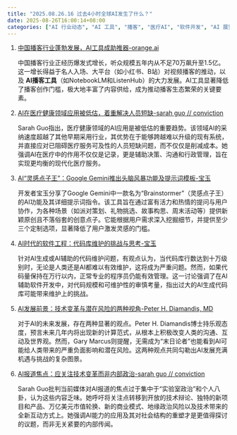 ```yaml
---
title: "2025.08.26.16 过去4小时全球AI发生了什么？"
date: 2025-08-26T16:00:14+08:00
categories: ["AI 行业动态", "AI 工具", "播客", "医疗AI", "软件开发", "AI 展望"]
---
```


1.  [中国播客行业蓬勃发展，AI工具成助推器-orange.ai](https://x.com/oran_ge/status/1960211657256571246)

    中国播客行业正经历爆发式增长，听众规模五年内从不足70万飙升至1.5亿。这一增长得益于名人入场、大平台（如小红书、B站）对视频播客的推动，以及 **AI播客工具**（如NotebookLM和ListenHub）的大力发展。AI工具显著降低了播客创作门槛，极大地丰富了内容供给，成为推动播客生态繁荣的关键要素。

2.  [AI在医疗健康领域应用被低估，着重解决人员短缺-sarah guo // conviction](https://x.com/saranormous/status/1960205538769399866)

    Sarah Guo指出，医疗健康领域的AI应用是被低估的重要趋势。该领域AI的采纳速度超越了其他早期采用行业，其优势在于能够跨越难以升级的现有系统，并直接应对已阻碍医疗服务可及性的人员短缺问题，而不仅仅是削减成本。她强调AI在医疗中的作用不仅仅是记录，更是辅助决策、沟通和行政管理，旨在实现更均衡的现代化医疗服务。

3.  [AI“灵感点子王”：Google Gemini推出头脑风暴功能及提示词模板-宝玉](https://x.com/dotey/status/1960201844279345376)

    开发者宝玉分享了Google Gemini中一款名为“Brainstormer”（灵感点子王）的AI功能及其详细提示词指令。该工具旨在通过富有活力和热情的提问与用户协作，为各种场景（如派对策划、礼物挑选、故事构思、周末活动等）提供新颖原创且不落俗套的创意点子。它能根据用户需求深入挖掘细节，并提供至少三个定制选项，显著降低了用户激发灵感的门槛。

4.  [AI时代的软件工程：代码库维护的挑战与思考-宝玉](https://x.com/dotey/status/1960196114319077799)

    针对AI生成或AI辅助的代码维护问题，有观点认为，当代码库行数达到十万级别时，无论是人类还是AI都难以有效维护，这将成为严重问题。然而，如果代码量保持在万行以内，正常专业的程序员仍能有效管理。这一讨论强调了在AI辅助软件开发中，对代码规模和可维护性的审慎考量，指出过大的AI生成代码库可能带来维护上的挑战。

5.  [AI发展前景：技术变革与潜在风险的两种视角-Peter H. Diamandis, MD](https://x.com/PeterDiamandis/status/1960190867144110099)

    对于AI的未来发展，存在两种显著的观点。Peter H. Diamandis博士持乐观态度，预言未来几年内将出现新的计算范式，从根本上积极改变人类的沟通、互动及世界观。然而，Gary Marcus则提醒，无需成为“末日论者”也能看到AI可能给人类带来的严重负面影响和潜在风险。这两种观点共同勾勒出AI发展充满机遇与挑战的复杂图景。

6.  [AI报道焦点：应关注技术变革而非内部政治-sarah guo // conviction](https://x.com/saranormous/status/1960209071627464840)

    Sarah Guo批判当前媒体对AI报道的焦点过于集中于“实验室政治”和个人八卦，认为这些内容乏味。她呼吁将关注点转移到开放的技术辩论、独特的新项目和产品、万亿美元市值轮换、新的商业模式、地缘政治风险以及技术带来的全新互动方式上。她强调AI能力的应用及其对社会结构的重塑才是更值得探讨的议题，而非无关紧要的内部传闻。